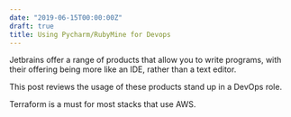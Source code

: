 ```yaml
---
date: "2019-06-15T00:00:00Z"
draft: true
title: Using Pycharm/RubyMine for Devops
---
```

Jetbrains offer a range of products that allow you to write programs, with their offering being more like an IDE, rather than a text editor.

This post reviews the usage of these products stand up in a DevOps role.

Terraform is a must for most stacks that use AWS. 